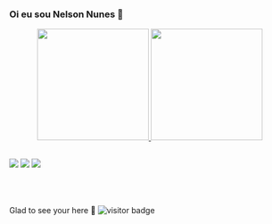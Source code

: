
### Oi eu sou Nelson Nunes 👋

<!--<div align="center">
  <a href="https://github.com/nelsonjr86">
  <img height="180em" src="https://github-readme-stats.vercel.app/api?username=nelsonjr86&show_icons=true&theme=dracula&include_all_commits=true&count_private=true"/>
</div>
-->

<div align="center">
  <a href="https://github.com/nelsonjr86">
  <img height="200em" src="https://github-readme-stats.vercel.app/api?username=nelsonjr86&show_icons=true&theme=chartreuse-dark&count_private=true"/>
  <!--<img height="240em" src="https://github-readme-stats.vercel.app/api/top-langs/?username=nelsonjr86&count_private=true&theme=chartreuse-dark"/>-->
  <img height="200em" src="https://github-readme-stats.vercel.app/api/top-langs/?username=nelsonjr86&layout=compact&langs_count=7&theme=dracula"/>
</div>

  ##
 
<div> 
  <a href="https://www.instagram.com/nelsonjrr86" target="_blank"><img src="https://img.shields.io/badge/-Instagram-%23E4405F?style=for-the-badge&logo=instagram&logoColor=white" target="_blank"></a>
  <a href = "mailto:nelsonjr86@gmail.com"><img src="https://img.shields.io/badge/-Gmail-%23333?style=for-the-badge&logo=gmail&logoColor=white" target="_blank"></a>
  <a href="https://www.linkedin.com/in/nelsonjr86/" target="_blank"><img src="https://img.shields.io/badge/-LinkedIn-%230077B5?style=for-the-badge&logo=linkedin&logoColor=white" target="_blank"></a>
 
</div>
  </br></br></br>

Glad to see your here 🤩 ![visitor badge](https://visitor-badge.glitch.me/badge?page_id=nelsonjr86.visitor-badge)
<!---
nelsonjr86/nelsonjr86 is a ✨ special ✨ repository because its `README.md` (this file) appears on your GitHub profile.
You can click the Preview link to take a look at your changes.


Here are some ideas to get you started:

- 🔭 I’m currently working on ...
- 🌱 I’m currently learning ...
- 👯 I’m looking to collaborate on ...
- 🤔 I’m looking for help with ...
- 💬 Ask me about ...
- 📫 How to reach me: ...
- 😄 Pronouns: ...
- ⚡ Fun fact: ...
-->

